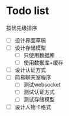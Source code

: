 # Todo list

按优先级排序

- [ ] 设计界面草稿
- [ ] 设计存储模型
  - [ ] 只使用数据库
  - [ ] 使用数据库+缓存
- [ ] 设计认证方式
- [ ] 简易聊天室程序
  - [ ] 测试websocket
  - [ ] 测试认证方式
  - [ ] 测试存储模型
- [ ] 设计人物卡格式
